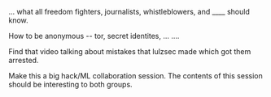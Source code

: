 ... what all freedom fighters, journalists, whistleblowers, and ____ should know.

How to be anonymous -- tor, secret identites, ... ....

Find that video talking about mistakes that lulzsec made which got them arrested.

Make this a big hack/ML collaboration session. The contents of this session should be interesting to both groups.
